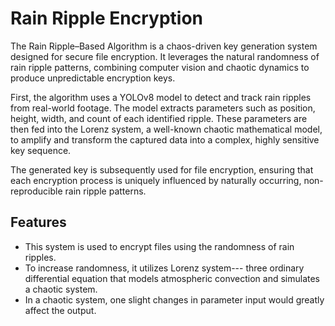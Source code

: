 # Rain Ripple Encryption
The Rain Ripple–Based Algorithm is a chaos-driven key generation system designed for secure file encryption.
It leverages the natural randomness of rain ripple patterns, combining computer vision and chaotic dynamics to produce unpredictable encryption keys.

First, the algorithm uses a YOLOv8 model to detect and track rain ripples from real-world footage.
The model extracts parameters such as position, height, width, and count of each identified ripple.
These parameters are then fed into the Lorenz system, a well-known chaotic mathematical model, to amplify and transform the captured data into a complex, highly sensitive key sequence.

The generated key is subsequently used for file encryption, ensuring that each encryption process is uniquely influenced by naturally occurring, non-reproducible rain ripple patterns.

## Features
- This system is used to encrypt files using the randomness of rain ripples.
- To increase randomness, it utilizes Lorenz system--- three ordinary differential equation that models atmospheric convection and simulates a chaotic system.
- In a chaotic system, one slight changes in parameter input would greatly affect the output.
